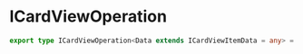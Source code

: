 # ICardViewOperation

```ts
export type ICardViewOperation<Data extends ICardViewItemData = any> = ICardViewOperationInternal<Data>;
```


